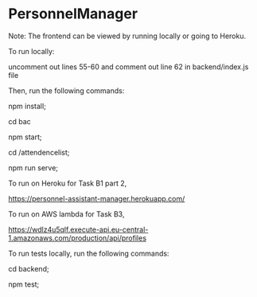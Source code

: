# PersonnelManager





Note: The frontend can be viewed by running locally or going to Heroku.

To run locally:

uncomment out lines 55-60 and comment out line 62 in backend/index.js file

Then, run the following commands:

npm install;

cd bac

npm start;

cd /attendencelist; 

npm run serve;


To run on Heroku for Task B1 part 2,

https://personnel-assistant-manager.herokuapp.com/




To run on AWS lambda for Task B3,

https://wdlz4u5qlf.execute-api.eu-central-1.amazonaws.com/production/api/profiles



To run tests locally, run the following commands:

cd backend;

npm test;








